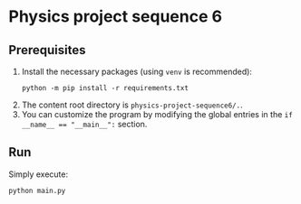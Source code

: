 # Physics project sequence 6

## Prerequisites

1. Install the necessary packages (using `venv` is recommended):
   ```shell
   python -m pip install -r requirements.txt
   ```
2. The content root directory is `physics-project-sequence6/.`.
3. You can customize the program by modifying the global entries in the `if __name__ == "__main__":` section.

## Run

Simply execute:

```shell
python main.py
```
